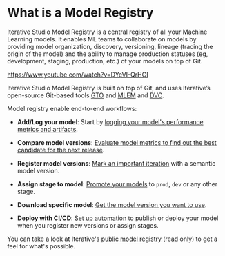 # What is a Model Registry

Iterative Studio Model Registry is a central registry of all your Machine
Learning models. It enables ML teams to collaborate on models by providing model
organization, discovery, versioning, lineage (tracing the origin of the model)
and the ability to manage production statuses (eg, development, staging,
production, etc.) of your models on top of Git.

https://www.youtube.com/watch?v=DYeVI-QrHGI

Iterative Studio Model Registry is built on top of Git, and uses Iterative’s
open-source Git-based tools [GTO] and [MLEM] and [DVC].

Model registry enable end-to-end workflows:

- **Add/Log your model**: Start by
  [logging your model's performance metrics and artifacts](/doc/studio/user-guide/model-registry/add-a-model).

- **Compare model versions**:
  [Evaluate model metrics to find out the best candidate for the next release](/doc/studio/user-guide/model-registry/view-and-compare-models).

- **Register model versions**:
  [Mark an important iteration](/doc/studio/user-guide/model-registry/register-version)
  with a semantic model version.

- **Assign stage to model**:
  [Promote your models](/doc/studio/user-guide/model-registry/assign-stage) to
  `prod`, `dev` or any other stage.

- **Download specific model**:
  [Get the model version you want to use](/doc/studio/user-guide/model-registry/download-models).

- **Deploy with CI/CD**:
  [Set up automation](/doc/studio/user-guide/model-registry/download-models#deploying-and-publishing-models-in-cicd)
  to publish or deploy your model when you register new versions or assign
  stages.

You can take a look at Iterative's [public model registry] (read only) to get a
feel for what's possible.

[semantic versioning]: https://semver.org/
[gto]: https://mlem.ai/doc/gto
[mlem]: https://mlem.ai/
[`gto` cli]: https://mlem.ai/doc/gto/command-reference
[public model registry]: https://studio.iterative.ai/team/Iterative/models
[dvc]: /doc
